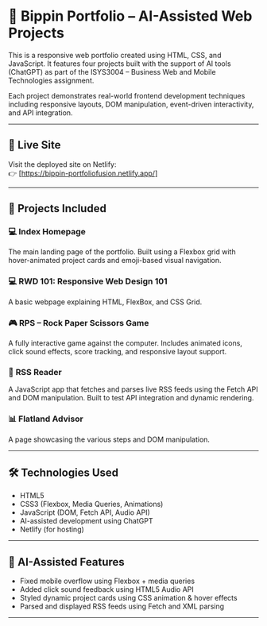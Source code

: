 # 🧠 Bippin Portfolio – AI-Assisted Web Projects

This is a responsive web portfolio created using HTML, CSS, and JavaScript. It features four projects built with the support of AI tools (ChatGPT) as part of the ISYS3004 – Business Web and Mobile Technologies assignment.

Each project demonstrates real-world frontend development techniques including responsive layouts, DOM manipulation, event-driven interactivity, and API integration.

---

## 🔗 Live Site

Visit the deployed site on Netlify:  
👉 [https://bippin-portfoliofusion.netlify.app/]

---

## 📂 Projects Included

### 💻 **Index Homepage**
The main landing page of the portfolio. Built using a Flexbox grid with hover-animated project cards and emoji-based visual navigation.

### 💻 **RWD 101: Responsive Web Design 101**
A basic webpage explaining HTML, FlexBox, and CSS Grid.

### 🎮 **RPS – Rock Paper Scissors Game**
A fully interactive game against the computer. Includes animated icons, click sound effects, score tracking, and responsive layout support.

### 📰 **RSS Reader**
A JavaScript app that fetches and parses live RSS feeds using the Fetch API and DOM manipulation. Built to test API integration and dynamic rendering.

### 📊 **Flatland Advisor**
A page showcasing the various steps and DOM manipulation.

---


## 🛠️ Technologies Used

- HTML5
- CSS3 (Flexbox, Media Queries, Animations)
- JavaScript (DOM, Fetch API, Audio API)
- AI-assisted development using ChatGPT
- Netlify (for hosting)

---

## 🤖 AI-Assisted Features

- Fixed mobile overflow using Flexbox + media queries
- Added click sound feedback using HTML5 Audio API
- Styled dynamic project cards using CSS animation & hover effects
- Parsed and displayed RSS feeds using Fetch and XML parsing

---


